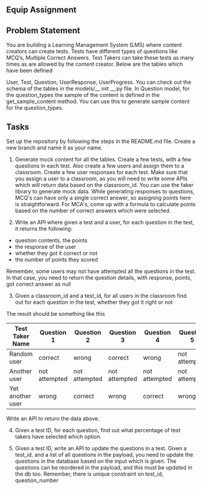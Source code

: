 ## Equip Assignment 

## Problem Statement
You are building a Learning Management System (LMS) where content creators can create tests. Tests have different types of questions like MCQ’s, Multiple Correct Answers. Test Takers can take these tests as many times as are allowed by the content creator. Below are the tables which have been defined

User, Test, Question, UserResponse, UserProgress. You can check out the schema of the tables in the models/__ init __.py file.
In Question model, for the question_types the sample of the content is defined in the get_sample_content method. You can use this to generate sample content for the question_types.

## Tasks

Set up the repository by following the steps in the README.md file.
Create a new branch and name it as your name.

1. Generate mock content for all the tables. Create a few tests, with a few questions in each test. Also create a few users and assign them to a classroom. 
Create a few user responses for each test. Make sure that you assign a user to a classroom, as you will need to write some APIs which will return data based on the classroom_id. You can use the faker library to generate mock data.
While generating responses to questions, MCQ's can have only a single correct answer, so assigning points here is straightforward. For MCA's, come up with a formula to calculate points based on the number of correct answers which were selected.


2.  Write an API where given a test and a user, for each question in the test, it returns the following:
- question contents, the points 
- the response of the user
- whether they got it correct or not
- the number of points they scored

Remember, some users may not have attempted all the questions in the test. In that case, you need to return the question details, with response, points, got correct answer as null

3. Given a classroom_id and a test_id, for all users in the classroom find out for each question in the test, whether they got it right or not

The result should be something like this

| Test Taker Name   | Question 1 | Question 2 | Question 3 | Question 4 | Question 5 |
|-------------------|------------|------------|------------|------------|------------|
| Random user       | correct      | wrong        | correct       | wrong         | not attempted |
| Another user      | not attempted | not attempted | not attempted | not attempted | not attempted
|  Yet another user | wrong        | correct       | wrong        | correct       | wrong|

Write an API to return the data above.
 
4. Given a test ID, for each question, find out what percentage of test takers have selected which option.

5. Given a test ID, write an API to update the questions in a test. Given a test_id, and a list of all questions in the payload, you need to update the questions in the database based on the input which is given. 
The questions can be reordered in the payload, and this must be updated in the db too. Remember, there is unique constraint on test_id, question_number  
